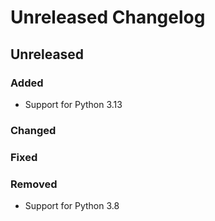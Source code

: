 # Unreleased Changelog

## Unreleased

### Added

- Support for Python 3.13

### Changed

### Fixed

### Removed

- Support for Python 3.8
